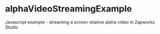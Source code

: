 # alphaVideoStreamingExample
Javascript example - streaming a screen relative alpha video in Zapworks Studio
